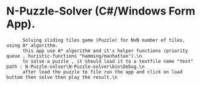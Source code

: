 # N-Puzzle-Solver (C#/Windows Form App).
          Solving sliding tiles game (Puzzle) for NxN number of tiles, using A* algorithm.
          this app use A* algorithm and it's helper functions (priority queue , huristic-functions "hamming/manhattan").\n
          to solve a puzzle , it should load it to a textfile name "test" path : N-Puzzle-solver\N-Puzzle-solver\bin\Debug.\n
          after load the puzzle to file run the app and click on load buttom then solve then play the result.\n

